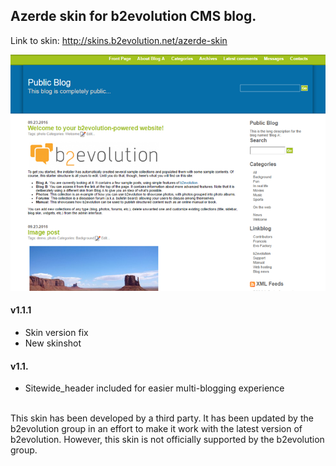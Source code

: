 ## Azerde skin for b2evolution CMS blog.

Link to skin: http://skins.b2evolution.net/azerde-skin

<img src="skinshot.png"/>

#### v1.1.1

- Skin version fix
- New skinshot

#### v1.1.

- Sitewide_header included for easier multi-blogging experience

<br/>
This skin has been developed by a third party. It has been updated by the b2evolution group in an effort to make it work with the latest version of b2evolution. However, this skin is not officially supported by the b2evolution group.
